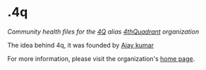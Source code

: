 # .4q

*Community health files for the [4Q](https://github.com/4thQuadrant) alias [4thQuadrant](https://github.com/4thQuadrant) organization*

The idea behind 4q, it was founded by [Ajay kumar](https://github.com/ajay4q)

For more information, please visit the organization's [home page](https://github.com/4thQuadrant).
